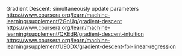 Gradient Descent:
    simultaneously update parameters
    https://www.coursera.org/learn/machine-learning/supplement/2GnUg/gradient-descent
    https://www.coursera.org/learn/machine-learning/supplement/QKEdR/gradient-descent-intuition
    https://www.coursera.org/learn/machine-learning/supplement/U90DX/gradient-descent-for-linear-regression
